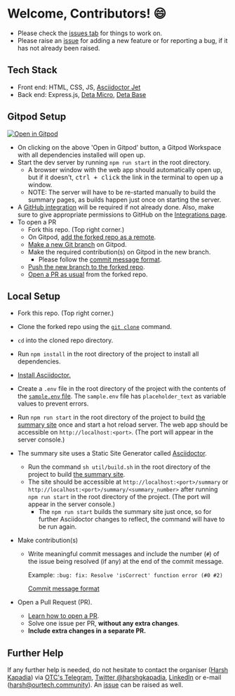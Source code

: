 # Welcome, Contributors! 😄

-   Please check the [issues tab](https://github.com/OurTechCommunity/catchup/issues) for things to work on.
-   Please raise an [issue](https://github.com/OurTechCommunity/catchup/issues) for adding a new feature or for reporting a bug, if it has not already been raised.

## Tech Stack

-   Front end: HTML, CSS, JS, [Asciidoctor Jet](https://harshkapadia2.github.io/asciidoctor-jet)
-   Back end: Express.js, [Deta Micro](https://docs.deta.sh/docs/home/#deta-micros), [Deta Base](https://docs.deta.sh/docs/home/#deta-base)

## Gitpod Setup

[![Open in Gitpod](https://gitpod.io/button/open-in-gitpod.svg)](https://gitpod.io/#https://github.com/OurTechCommunity/catchup)

-   On clicking on the above 'Open in Gitpod' button, a Gitpod Workspace with all dependencies installed will open up.
-   Start the dev server by running `npm run start` in the root directory.
    -   A browser window with the web app should automatically open up, but if it doesn't, <kbd>ctrl + click</kbd> the link in the terminal to open up a window.
    -   NOTE: The server will have to be re-started manually to build the summary pages, as builds happen just once on starting the server.
-   A [GitHub integration](https://gitpod.io/integrations) will be required if not already done. Also, make sure to give appropriate permissions to GitHub on the [Integrations page](https://gitpod.io/integrations).
-   To open a PR
    -   Fork this repo. (Top right corner.)
    -   On Gitpod, [add the forked repo as a remote](https://harshkapadia2.github.io/git_basics/#_add_remote_repo_alias_remote_repo_url_git).
    -   [Make a new Git branch](https://harshkapadia2.github.io/git_basics/#_branch_name_2) on Gitpod.
    -   Make the required contribution(s) on Gitpod in the new branch.
        -   Please follow the [commit message format](https://harshkapadia2.github.io/git_basics/#_commit_messagetitle).
    -   [Push the new branch to the forked repo](https://harshkapadia2.github.io/git_basics/#_command_16).
    -   [Open a PR as usual](https://github.com/firstcontributions/first-contributions#submit-your-changes-for-review) from the forked repo.

## Local Setup

-   Fork this repo. (Top right corner.)
-   Clone the forked repo using the [`git clone`](https://harshkapadia2.github.io/git_basics/#_git_clone) command.
-   `cd` into the cloned repo directory.
-   Run `npm install` in the root directory of the project to install all dependencies.
-   [Install Asciidoctor.](https://asciidoctor.org/#installation)
-   Create a `.env` file in the root directory of the project with the contents of the [`sample.env` file](https://github.com/OurTechCommunity/catchup/blob/main/sample.env). The `sample.env` file has `placeholder_text` as variable values to prevent errors.
-   Run `npm run start` in the root directory of the project to build [the summary site](https://catchup.ourtech.community/summary) once and start a hot reload server. The web app should be accessible on `http://localhost:<port>`. (The port will appear in the server console.)
-   The summary site uses a Static Site Generator called [Asciidoctor](https://asciidoctor.org).
    -   Run the command `sh util/build.sh` in the root directory of the project to build [the summary site](https://catchup.ourtech.community/summary).
    -   The site should be accessible at `http://localhost:<port>/summary` or `http://localhost:<port>/summary/<summary_number>` after running `npm run start` in the root directory of the project. (The port will appear in the server console.)
        -   The `npm run start` builds the summary site just once, so for further Asciidoctor changes to reflect, the command will have to be run again.
-   Make contribution(s)

    -   Write meaningful commit messages and include the number (`#`) of the issue being resolved (if any) at the end of the commit message.

        Example: `:bug: fix: Resolve 'isCorrect' function error (#0 #2)`

        [Commit message format](https://harshkapadia2.github.io/git_basics/#_commit_messagetitle)

-   Open a Pull Request (PR).
    -   [Learn how to open a PR](https://github.com/firstcontributions/first-contributions).
    -   Solve one issue per PR, **without any extra changes**.
    -   **Include extra changes in a separate PR.**

## Further Help

If any further help is needed, do not hesitate to contact the organiser ([Harsh Kapadia](https://harshkapadia.me)) via [OTC's Telegram](https://t.me/OurTechComm), [Twitter @harshgkapadia](https://twitter.com/harshgkapadia), [LinkedIn](https://www.linkedin.com/in/harshgkapadia) or e-mail ([harsh@ourtech.community](mailto:harsh@ourtech.community)). An [issue](https://github.com/OurTechCommunity/catchup/issues) can be raised as well.
